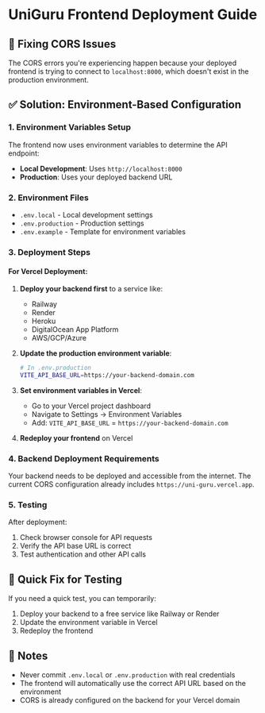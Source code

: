 # UniGuru Frontend Deployment Guide

## 🚀 Fixing CORS Issues

The CORS errors you're experiencing happen because your deployed frontend is trying to connect to `localhost:8000`, which doesn't exist in the production environment.

## ✅ Solution: Environment-Based Configuration

### 1. Environment Variables Setup

The frontend now uses environment variables to determine the API endpoint:

- **Local Development**: Uses `http://localhost:8000`
- **Production**: Uses your deployed backend URL

### 2. Environment Files

- `.env.local` - Local development settings
- `.env.production` - Production settings
- `.env.example` - Template for environment variables

### 3. Deployment Steps

#### For Vercel Deployment:

1. **Deploy your backend first** to a service like:
   - Railway
   - Render
   - Heroku
   - DigitalOcean App Platform
   - AWS/GCP/Azure

2. **Update the production environment variable**:
   ```bash
   # In .env.production
   VITE_API_BASE_URL=https://your-backend-domain.com
   ```

3. **Set environment variables in Vercel**:
   - Go to your Vercel project dashboard
   - Navigate to Settings → Environment Variables
   - Add: `VITE_API_BASE_URL` = `https://your-backend-domain.com`

4. **Redeploy your frontend** on Vercel

### 4. Backend Deployment Requirements

Your backend needs to be deployed and accessible from the internet. The current CORS configuration already includes `https://uni-guru.vercel.app`.

### 5. Testing

After deployment:
1. Check browser console for API requests
2. Verify the API base URL is correct
3. Test authentication and other API calls

## 🔧 Quick Fix for Testing

If you need a quick test, you can temporarily:

1. Deploy your backend to a free service like Railway or Render
2. Update the environment variable in Vercel
3. Redeploy the frontend

## 📝 Notes

- Never commit `.env.local` or `.env.production` with real credentials
- The frontend will automatically use the correct API URL based on the environment
- CORS is already configured on the backend for your Vercel domain

